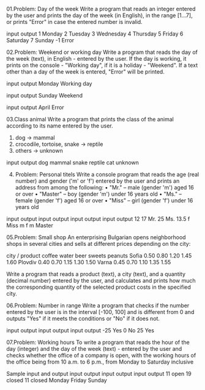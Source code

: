 01.Problem: Day of the week
Write a program that reads an integer entered by the user and prints the day of the week (in English), 
in the range [1...7], or prints "Error" in case the entered number is invalid.

input	output
1	Monday
2	Tuesday
3   	Wednesday
4	Thursday
5	Friday
6	Saturday
7	Sunday
-1	Error

02.Problem: Weekend or working day
Write a program that reads the day of the week (text), in English - entered by the user. If the day is working, it prints on the console - "Working day", if it is a holiday - "Weekend". If a text other than a day of the week is entered, "Error" will be printed.

input	  output
Monday	  Working day

input	  output
Sunday	  Weekend

input	  output
April 	  Error

03.Class animal
Write a program that prints the class of the animal according to its name entered by the user.
1. dog -> mammal
2. crocodile, tortoise, snake -> reptile
3. others -> unknown

input	 output
dog	 mammal
snake	 reptile
cat	 unknown

04. Problem: Personal titels
Write a console program that reads the age (real number) and gender ('m' or 'f') entered by the user and prints an address from among the following:
• "Mr." – male (gender 'm') aged 16 or over
• "Master" – boy (gender 'm') under 16 years old
• "Ms." – female (gender 'f') aged 16 or over
• "Miss" – girl (gender 'f') under 16 years old

input	output	input	output	input	output	input	output
12              17      Mr.     25      Ms.	13.5
f	Miss	m               f               m       Master

05.Problem: Small shop
An enterprising Bulgarian opens neighborhood shops in several cities and sells at different prices depending on the city:

city / product	coffee	water	beer	sweets	peanuts
  Sofia 	0.50	0.80	1.20	1.45	1.60
  Plovdiv	0.40	0.70	1.15	1.30	1.50
  Varna	        0.45    0.70	1.10	1.35	1.55
  
Write a program that reads a product (text), a city (text), and a quantity (decimal number) entered by the user, 
and calculates and prints how much the corresponding quantity of the selected product costs in the specified city.

06.Problem: Number in range 
Write a program that checks if the number entered by the user is in the interval [-100, 100] and is different from 0 and outputs
"Yes" if it meets the conditions or "No" if it does not.

input	output		input	output		input	output
-25	Yes		0	No		25	Yes

07.Problem: Working hours
To write a program that reads the hour of the day (integer) and the day of the week (text) - entered by the user and checks whether 
the office of a company is open, with the working hours of the office being from 10 a.m. to 6 p.m., from Monday to Saturday inclusive

Sample input and output
input	output		input	output		input	output
11      open            19      closed          11      closed
Monday			Friday                  Sunday
			
	


			
		




